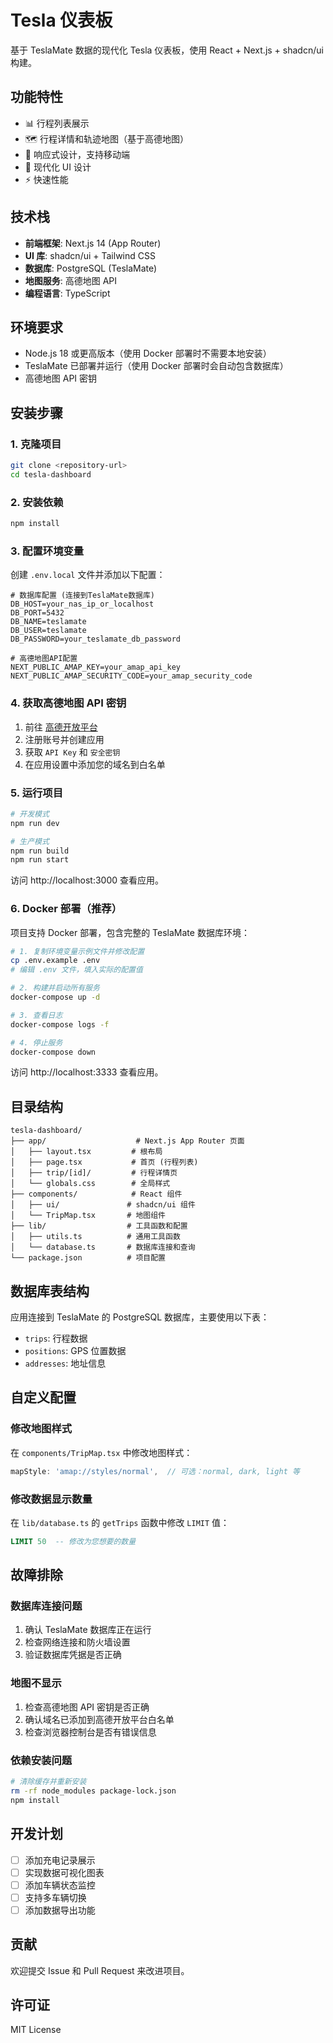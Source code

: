 # Tesla 仪表板

基于 TeslaMate 数据的现代化 Tesla 仪表板，使用 React + Next.js + shadcn/ui 构建。

## 功能特性

- 📊 行程列表展示
- 🗺️ 行程详情和轨迹地图（基于高德地图）
- 📱 响应式设计，支持移动端
- 🎨 现代化 UI 设计
- ⚡ 快速性能

## 技术栈

- **前端框架**: Next.js 14 (App Router)
- **UI 库**: shadcn/ui + Tailwind CSS
- **数据库**: PostgreSQL (TeslaMate)
- **地图服务**: 高德地图 API
- **编程语言**: TypeScript

## 环境要求

- Node.js 18 或更高版本（使用 Docker 部署时不需要本地安装）
- TeslaMate 已部署并运行（使用 Docker 部署时会自动包含数据库）
- 高德地图 API 密钥

## 安装步骤

### 1. 克隆项目

```bash
git clone <repository-url>
cd tesla-dashboard
```

### 2. 安装依赖

```bash
npm install
```

### 3. 配置环境变量

创建 `.env.local` 文件并添加以下配置：

```env
# 数据库配置 (连接到TeslaMate数据库)
DB_HOST=your_nas_ip_or_localhost
DB_PORT=5432
DB_NAME=teslamate
DB_USER=teslamate
DB_PASSWORD=your_teslamate_db_password

# 高德地图API配置
NEXT_PUBLIC_AMAP_KEY=your_amap_api_key
NEXT_PUBLIC_AMAP_SECURITY_CODE=your_amap_security_code
```

### 4. 获取高德地图 API 密钥

1. 前往 [高德开放平台](https://lbs.amap.com/)
2. 注册账号并创建应用
3. 获取 `API Key` 和 `安全密钥`
4. 在应用设置中添加您的域名到白名单

### 5. 运行项目

```bash
# 开发模式
npm run dev

# 生产模式
npm run build
npm run start
```

访问 http://localhost:3000 查看应用。

### 6. Docker 部署（推荐）

项目支持 Docker 部署，包含完整的 TeslaMate 数据库环境：

```bash
# 1. 复制环境变量示例文件并修改配置
cp .env.example .env
# 编辑 .env 文件，填入实际的配置值

# 2. 构建并启动所有服务
docker-compose up -d

# 3. 查看日志
docker-compose logs -f

# 4. 停止服务
docker-compose down
```

访问 http://localhost:3333 查看应用。

## 目录结构

```
tesla-dashboard/
├── app/                    # Next.js App Router 页面
│   ├── layout.tsx         # 根布局
│   ├── page.tsx           # 首页 (行程列表)
│   ├── trip/[id]/         # 行程详情页
│   └── globals.css        # 全局样式
├── components/            # React 组件
│   ├── ui/               # shadcn/ui 组件
│   └── TripMap.tsx       # 地图组件
├── lib/                  # 工具函数和配置
│   ├── utils.ts          # 通用工具函数
│   └── database.ts       # 数据库连接和查询
└── package.json          # 项目配置
```

## 数据库表结构

应用连接到 TeslaMate 的 PostgreSQL 数据库，主要使用以下表：

- `trips`: 行程数据
- `positions`: GPS 位置数据
- `addresses`: 地址信息

## 自定义配置

### 修改地图样式

在 `components/TripMap.tsx` 中修改地图样式：

```javascript
mapStyle: 'amap://styles/normal',  // 可选：normal, dark, light 等
```

### 修改数据显示数量

在 `lib/database.ts` 的 `getTrips` 函数中修改 `LIMIT` 值：

```sql
LIMIT 50  -- 修改为您想要的数量
```

## 故障排除

### 数据库连接问题

1. 确认 TeslaMate 数据库正在运行
2. 检查网络连接和防火墙设置
3. 验证数据库凭据是否正确

### 地图不显示

1. 检查高德地图 API 密钥是否正确
2. 确认域名已添加到高德开放平台白名单
3. 检查浏览器控制台是否有错误信息

### 依赖安装问题

```bash
# 清除缓存并重新安装
rm -rf node_modules package-lock.json
npm install
```

## 开发计划

- [ ] 添加充电记录展示
- [ ] 实现数据可视化图表
- [ ] 添加车辆状态监控
- [ ] 支持多车辆切换
- [ ] 添加数据导出功能

## 贡献

欢迎提交 Issue 和 Pull Request 来改进项目。

## 许可证

MIT License 
